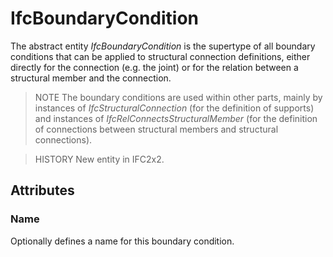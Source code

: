 # IfcBoundaryCondition

The abstract entity _IfcBoundaryCondition_ is the supertype of all boundary conditions that can be applied to structural connection definitions, either directly for the connection (e.g. the joint) or for the relation between a structural member and the connection.
<!-- end of short definition -->


> NOTE The boundary conditions are used within other parts, mainly by instances of _IfcStructuralConnection_ (for the definition of supports) and instances of _IfcRelConnectsStructuralMember_ (for the definition of connections between structural members and structural connections).

> HISTORY New entity in IFC2x2.

## Attributes

### Name
Optionally defines a name for this boundary condition.
